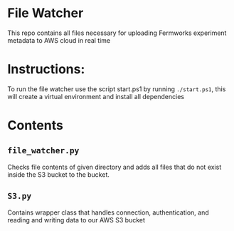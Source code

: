 # File Watcher
This repo contains all files necessary for uploading Fermworks experiment metadata to AWS cloud in real time

# Instructions:

To run the file watcher use the script start.ps1 by running `./start.ps1`, this will create a virtual environment and install all dependencies

# Contents

## `file_watcher.py`

Checks file contents of given directory and adds all files that do not exist inside the S3 bucket to the bucket.

## `S3.py`

Contains wrapper class that handles connection, authentication, and reading and writing data to our AWS S3 bucket
